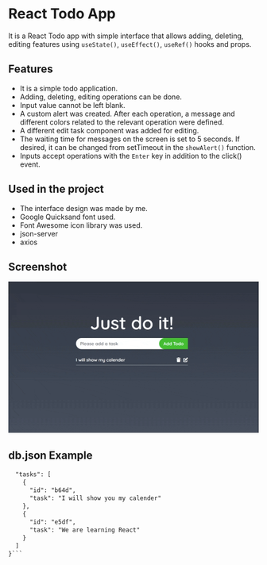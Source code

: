 # React Todo App

It is a React Todo app with simple interface that allows adding, deleting, editing features using `useState()`, `useEffect()`, `useRef()` hooks and props.

## Features

- It is a simple todo application.
- Adding, deleting, editing operations can be done.
- Input value cannot be left blank.
- A custom alert was created. After each operation, a message and different colors related to the relevant operation were defined.
- A different edit task component was added for editing.
- The waiting time for messages on the screen is set to 5 seconds. If desired, it can be changed from setTimeout in the `showAlert()` function.
- Inputs accept operations with the `Enter` key in addition to the click() event.

## Used in the project

- The interface design was made by me.
- Google Quicksand font used.
- Font Awesome icon library was used.
- json-server
- axios

## Screenshot

![Todo App screenshot](https://github.com/huseyineskan/react-todo-app/blob/main/src/todo-app.gif)

## db.json Example

````{
  "tasks": [
    {
      "id": "b64d",
      "task": "I will show you my calender"
    },
    {
      "id": "e5df",
      "task": "We are learning React"
    }
  ]
}```
````
